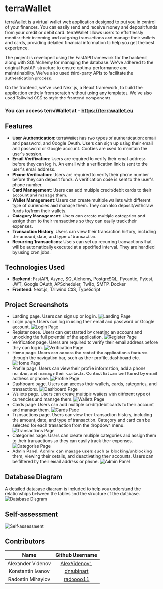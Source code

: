 # terraWallet
terraWallet is a virtual wallet web application designed to put you in control of your finances. You can easily send and receive money and deposit funds from your credit or debit card. terraWallet allows users to effortlessly monitor their incoming and outgoing transactions and manage their wallets and cards, providing detailed financial information to help you get the best experience.

The project is developed using the FastAPI framework for the backend, along with SQLAlchemy for managing the database. We've adhered to the original FastAPI structure to ensure optimal performance and maintainability. We've also used third-party APIs to facilitate the authentication process.

On the frontend, we've used Next.js, a React framework, to build the application entirely from scratch without using any templates. We've also used Tailwind CSS to style the frontend components.

### You can access terraWallet at - https://terrawallet.eu

## Features

- **User Authentication**: terraWallet has two types of authentication: email and password, and Google OAuth. Users can sign up using their email and password or Google account. Cookies are used to maintain the user's session.
- **Email Verification**: Users are required to verify their email address before they can log in. An email with a verification link is sent to the user's email address.
- **Phone Verification**: Users are required to verify their phone number before they can deposit funds. A verification code is sent to the user's phone number.
- **Card Management**: Users can add multiple credit/debit cards to their account and manage them.
- **Wallet Management**: Users can create multiple wallets with different type of currencies and manage them. They can also deposit/withdraw funds to/from their wallets.
- **Category Management**: Users can create multiple categories and assign them to their transactions so they can easily track their expenses.
- **Transaction History**: Users can view their transaction history, including the amount, date, and type of transaction.
- **Recurring Transactions**: Users can set up recurring transactions that will be automatically executed at a specified interval. They are handled by using cron jobs.

## Technologies Used
- **Backend**: FastAPI, Async, SQLAlchemy, PostgreSQL, Pydantic, Pytest, JWT, Google OAuth, APScheduler, Twilio, SMTP, Docker
- **Frontend**: Next.js, Tailwind CSS, TypeScript

## Project Screenshots
- Landing page. Users can sign up or log in.
![Landing Page](https://cdn.discordapp.com/attachments/1227194517879521374/1250336332878708757/image.png?ex=666a91f3&is=66694073&hm=80fd158b4b22b6f5bab70cd1585c43f84b39bfcd53aabda3a1f6e84c434819ae&)
- Login page. Users can log in using their email and password or Google account.
![Login Page](https://cdn.discordapp.com/attachments/1227194517879521374/1250336546700394528/image.png?ex=666a9226&is=666940a6&hm=99ec0d64199b923eb96518274e727b4672948c2b80d56e63f5ee1638e60978f9&)
- Register page. Users can get started by creating an account and unlocking the full potential of the application.
![Register Page](https://cdn.discordapp.com/attachments/1227194517879521374/1250336665487015998/image.png?ex=666a9243&is=666940c3&hm=0cbfdf7ae203131307ef30387ae0b49b03568332f4d102f9198da5c375f9f8aa&)
- Verification page. Users are required to verify their email address before they can log in.
![Verification Page](https://cdn.discordapp.com/attachments/1227194517879521374/1250336838930010143/image.png?ex=666a926c&is=666940ec&hm=0ef8bb23ebb9f87f0b0cff84c31b427c2b4d9d00844bd7462206c1b0ff79a1c7&)
- Home page. Users can access the rest of the application's features through the navigation bar, such as their profile, dashboard etc.
![Home Page](https://cdn.discordapp.com/attachments/1227194517879521374/1250337074645569577/image.png?ex=666a92a4&is=66694124&hm=1be2cd969922a13154d9eb294ef3040e83ee714b6a1f3619503b041e3d75cf54&)
- Profile page. Users can view their profile information, add a phone number, and manage their contacts. Contact list can be filtered by email address or phone.
![Profile Page](https://cdn.discordapp.com/attachments/1227194517879521374/1250337495703621672/image.png?ex=666a9309&is=66694189&hm=53c81fa322f5775a2d811862ec129e1a866e38165aa6a10a6092d5f6a638b60e&)
- Dashboard page. Users can access their wallets, cards, categories, and transactions.
![Dashboard Page](https://cdn.discordapp.com/attachments/1227194517879521374/1250337699496464444/image.png?ex=666a9339&is=666941b9&hm=9fa6bb5379b24d3c12cf6a42c4431a7cd8d86cf5d3c484958b58f1ce928b0823&)
- Wallets page. Users can create multiple wallets with different type of currencies and manage them.
![Wallets Page](https://cdn.discordapp.com/attachments/1227194517879521374/1250338138073862176/image.png?ex=666a93a2&is=66694222&hm=fa8d1417a216b1a07457f3ed240237c5ba301bc23038ccaef7f8e06d0fdae137&)
- Cards page. Users can add multiple credit/debit cards to their account and manage them.
![Cards Page](https://cdn.discordapp.com/attachments/1227194517879521374/1250338488319213601/image.png?ex=666a93f5&is=66694275&hm=2146c389a84a030faae015ef056e7682f95d79e66ba0678e35a540cee83c4931&)
- Transactions page. Users can view their transaction history, including the amount, date, and type of transaction. Category and card can be selected for each transaction from the dropdown menu.
![Transactions Page](https://cdn.discordapp.com/attachments/1227194517879521374/1250339771457212516/image.png?ex=666a9527&is=666943a7&hm=87343e4d9accfcec7d98de2f193f36be0f2a886f47120eccd575759d6cfb12d7&)
- Categories page. Users can create multiple categories and assign them to their transactions so they can easily track their expenses.
![Categories Page](https://cdn.discordapp.com/attachments/1227194517879521374/1250338628719218770/image.png?ex=666a9417&is=66694297&hm=3c13b429915332ef5da848b0969dda1eec7fb12ac50c13d5ebe885dcaad3a77a&)
- Admin Panel. Admins can manage users such as blocking/unblocking them, viewing their details, and deactivating their accounts. Users can be filtered by their email address or phone.
![Admin Panel](https://cdn.discordapp.com/attachments/1227194517879521374/1250339581929324604/image.png?ex=666a94fa&is=6669437a&hm=248e0916b5d03492a5aa6550da661f0a64b5a91f4c7479e391aa75be1cc24a0e&)

## Database Diagram
A detailed database diagram is included to help you understand the relationships between the tables and the structure of the database.
![Database Diagram](https://cdn.discordapp.com/attachments/1227194517879521374/1250387626092007435/image.png?ex=666ac1b9&is=66697039&hm=1ed401639ac196f78d2616a7d25312f8eae73ab1c5f28f75b17007ba22f55b51&)

## Self-assessment
![Self-assessment](https://cdn.discordapp.com/attachments/1227194517879521374/1250508771525136545/image.png?ex=666b328c&is=6669e10c&hm=4963943ab00499dfb9452662c42c9c2d059cb0bbbe23b3c8df4bab3c35da07de&)

## Contributors

|       Name            |                   Github Username                 |
|:---------------------:|:-------------------------------------------------:|
| Alexander Videnov     | [AlexVidenov1](https://github.com/AlexVidenov1)   |
| Konstantin Ivanov     | [dnrubinart](https://github.com/dnrubinart)       |
| Radostin Mihaylov     | [radoooo11](https://github.com/radoooo11)         |
